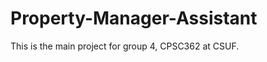 Property-Manager-Assistant
==========================
This is the main project for group 4, CPSC362 at CSUF.
